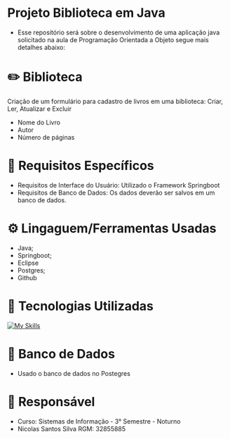 <h1>Projeto Biblioteca em Java </h1>

- Esse repositório será sobre o desenvolvimento de uma aplicação java solicitado na aula de Programação Orientada a Objeto segue mais detalhes abaixo:

<h1>✏️ Biblioteca</h1>
Criação de um formulário para cadastro de livros em uma biblioteca: Criar, Ler, Atualizar e Excluir

- Nome do Livro
- Autor
- Número de páginas
  
<h1>📑 Requisitos Específicos</h1>

- Requisitos de Interface do Usuário: Utilizado o Framework Springboot 
- Requisitos de Banco de Dados: Os dados deverão ser salvos em um banco de dados.


<h1>⚙ Lingaguem/Ferramentas Usadas</h1>

- Java;
- Springboot;
- Eclipse
- Postgres;
- Github
  


<h1>🔗 Tecnologias Utilizadas</h1>

 [![My Skills](https://skillicons.dev/icons?i=java,spring,eclipse,github,git,postgres&perline=5)](https://skillicons.dev)


<h1>🎲 Banco de Dados</h1>

- Usado o banco de dados no Postegres

<h1>👤 Responsável</h1>

- Curso: Sistemas de Informação - 3° Semestre - Noturno
- Nicolas Santos Silva RGM: 32855885
